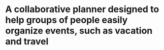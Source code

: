 # A collaborative planner designed to help groups of people easily organize events, such as vacation and travel
